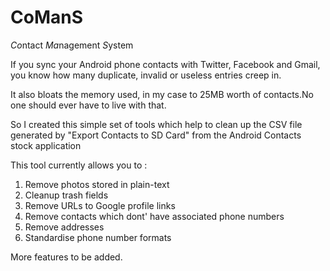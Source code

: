 CoManS
======

*Co*ntact *Ma*nagement *S*ystem


If you sync your Android phone contacts with Twitter, Facebook and Gmail, you know how many duplicate, invalid or useless entries creep in.

It also bloats the memory used, in my case to 25MB worth of contacts.No one should ever have to live with that.

So I created this simple set of tools which help to clean up the CSV file generated by "Export Contacts to SD Card" from the Android Contacts stock application

This tool currently allows you to :

1. Remove photos stored in plain-text
2. Cleanup trash fields
3. Remove URLs to Google profile links 
4. Remove contacts which dont' have associated phone numbers
5. Remove addresses
6. Standardise phone number formats

More features to be added.

